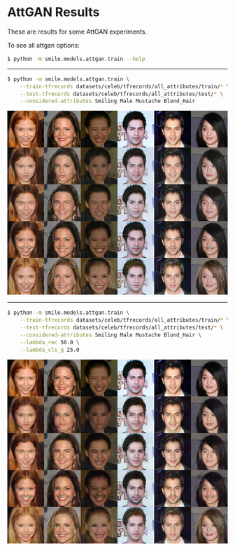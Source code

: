 # AttGAN Results
These are results for some AttGAN experiments.

To see all attgan options:
```bash
$ python -m smile.models.attgan.train --help
```

---

```bash
$ python -m smile.models.attgan.train \
    --train-tfrecords datasets/celeb/tfrecords/all_attributes/train/* \
    --test-tfrecords datasets/celeb/tfrecords/all_attributes/test/* \
    --considered-attributes Smiling Male Mustache Blond_Hair
```

![attgan](runs/paper-architecture-wgan-gp-lambda-rec-100-1-10/testsamples_final.png)

---

```bash
$ python -m smile.models.attgan.train \
    --train-tfrecords datasets/celeb/tfrecords/all_attributes/train/* \
    --test-tfrecords datasets/celeb/tfrecords/all_attributes/test/* \
    --considered-attributes Smiling Male Mustache Blond_Hair \
    --lambda_rec 50.0 \
    --lambda_cls_g 25.0
```

![attgan](runs/paper-architecture-wgan-gp-lambda-rec-50-1-25/testsamples_final.png)

